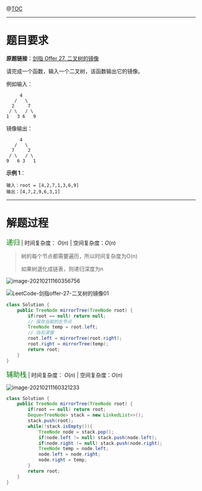 

@[TOC](目录)

***

# 题目要求

**原题链接**：[剑指 Offer 27. 二叉树的镜像](https://leetcode-cn.com/problems/er-cha-shu-de-jing-xiang-lcof/)

请完成一个函数，输入一个二叉树，该函数输出它的镜像。

例如输入：

```
     4
   /   \
  2     7
 / \   / \
1   3 6   9
```

镜像输出：

```
     4
   /   \
  7     2
 / \   / \
9   6 3   1
```

**示例 1**：

```
输入：root = [4,2,7,1,3,6,9]
输出：[4,7,2,9,6,3,1]
```

***

# 解题过程

<font color=green size=4>递归</font> | 时间复杂度： $O(n)$ | 空间复杂度：$O(n)$

> 树的每个节点都需要遍历，所以时间复杂度为O(n)
>
> 如果树退化成链表，则递归深度为n

![image-20210211160356756](https://gitee.com/qiangyuanbao/MyBlogPic/raw/master/img/image-20210211160356756.png)

![LeetCode-剑指offer-27-二叉树的镜像01](https://gitee.com/qiangyuanbao/MyBlogPic/raw/master/img/LeetCode-%E5%89%91%E6%8C%87offer-27-%E4%BA%8C%E5%8F%89%E6%A0%91%E7%9A%84%E9%95%9C%E5%83%8F01.jpeg)

```java
class Solution {
    public TreeNode mirrorTree(TreeNode root) {
        if(root == null) return null;
        // 保存当前的左节点
        TreeNode temp = root.left;
        // 向右深搜
        root.left = mirrorTree(root.right);
        root.right = mirrorTree(temp);
        return root;
    }
}
```

<font color=green size=4>辅助栈</font> | 时间复杂度： $O(n)$ | 空间复杂度：$O(n)$

![image-20210211160321233](https://gitee.com/qiangyuanbao/MyBlogPic/raw/master/img/image-20210211160321233.png)

```java
class Solution {
    public TreeNode mirrorTree(TreeNode root) {
        if(root == null) return root;
        Deque<TreeNode> stack = new LinkedList<>();
        stack.push(root);
        while(!stack.isEmpty()){
            TreeNode node = stack.pop();
            if(node.left != null) stack.push(node.left);
            if(node.right != null) stack.push(node.right);
            TreeNode temp = node.left;
            node.left = node.right;
            node.right = temp;
        }
        return root;
    }
}
```

